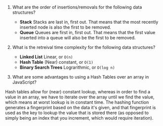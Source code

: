 1. What are the order of insertions/removals for the following data structures?
   - **Stack** Stacks are last in, first out. That means that the most recently inserted node is also the first to be removed.
   - **Queue** Queues are first in, first out. That means that the first value inserted into a queue will also be the first to be removed.

2. What is the retreival time complexity for the following data structures?
   - **Linked List** Linear, or `O(n)`
   - **Hash Table** (Near) constant, or `O(1)`
   - **Binary Search Trees** Lograrithmic, or `O(log n)`

3. What are some advantages to using a Hash Tables over an array in JavaScript?

Hash tables allow for (near) constant lookup, whereas in order to find a value in an array, we have to iterate over the array until we find the value, which means at worst lookup is in constant time. The hashing function generates a fingerprint based on the data it's given, and that fingerprint is used as the key to lookup the value that is stored there (as opposed to simply being an index that you increment, which would require iteration).


